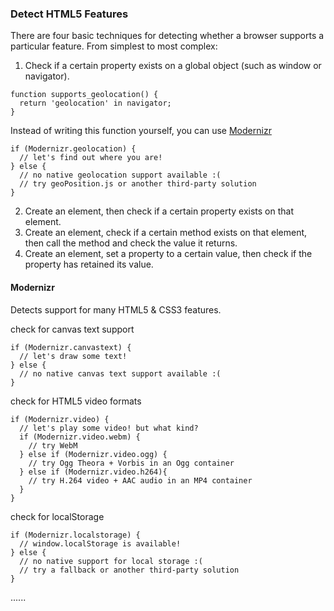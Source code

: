 ### Detect HTML5 Features

There are four basic techniques for detecting whether a browser supports a particular feature. From simplest to most complex:

1. Check if a certain property exists on a global object (such as window or navigator).

```
function supports_geolocation() {
  return 'geolocation' in navigator;
}
```

Instead of writing this function yourself, you can use [Modernizr](http://diveintohtml5.info/detect.html#modernizr)

```
if (Modernizr.geolocation) {
  // let's find out where you are!
} else {
  // no native geolocation support available :(
  // try geoPosition.js or another third-party solution
}
```

2. Create an element, then check if a certain property exists on that element.
3. Create an element, check if a certain method exists on that element, then call the method and check the value it returns.
4. Create an element, set a property to a certain value, then check if the property has retained its value.

#### Modernizr

Detects support for many HTML5 & CSS3 features.

check for canvas text support

```
if (Modernizr.canvastext) {
  // let's draw some text!
} else {
  // no native canvas text support available :(
}
```

check for HTML5 video formats

```
if (Modernizr.video) {
  // let's play some video! but what kind?
  if (Modernizr.video.webm) {
    // try WebM
  } else if (Modernizr.video.ogg) {
    // try Ogg Theora + Vorbis in an Ogg container
  } else if (Modernizr.video.h264){
    // try H.264 video + AAC audio in an MP4 container
  }
}
```

check for localStorage

```
if (Modernizr.localstorage) {
  // window.localStorage is available!
} else {
  // no native support for local storage :(
  // try a fallback or another third-party solution
}
```

......